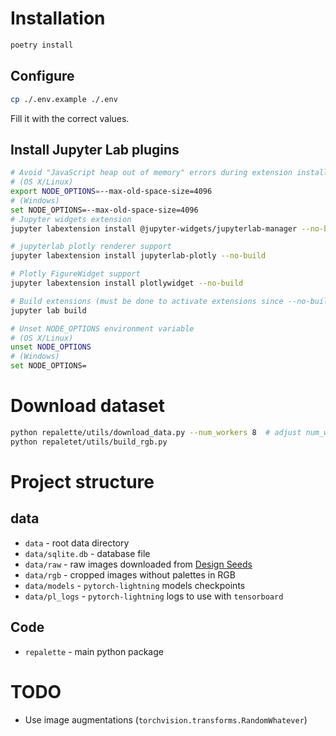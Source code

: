 # Installation
```bash
poetry install
```

## Configure
```bash
cp ./.env.example ./.env
```
Fill it with the correct values.

## Install Jupyter Lab plugins

```bash
# Avoid "JavaScript heap out of memory" errors during extension installation
# (OS X/Linux)
export NODE_OPTIONS=--max-old-space-size=4096
# (Windows)
set NODE_OPTIONS=--max-old-space-size=4096
# Jupyter widgets extension
jupyter labextension install @jupyter-widgets/jupyterlab-manager --no-build

# jupyterlab plotly renderer support
jupyter labextension install jupyterlab-plotly --no-build

# Plotly FigureWidget support
jupyter labextension install plotlywidget --no-build

# Build extensions (must be done to activate extensions since --no-build is used above)
jupyter lab build

# Unset NODE_OPTIONS environment variable
# (OS X/Linux)
unset NODE_OPTIONS
# (Windows)
set NODE_OPTIONS=
```

# Download dataset
```bash
python repalette/utils/download_data.py --num_workers 8  # adjust num_workers
python repaletet/utils/build_rgb.py
```

# Project structure
## data
* `data` - root data directory
* `data/sqlite.db` - database file
* `data/raw` - raw images downloaded from [Design Seeds](https://www.design-seeds.com/blog/page/")
* `data/rgb` - cropped images without palettes in RGB
* `data/models` - `pytorch-lightning` models checkpoints
* `data/pl_logs` - `pytorch-lightning` logs to use with `tensorboard`
## Code
* `repalette` - main python package

# TODO
* Use image augmentations (`torchvision.transforms.RandomWhatever`)
